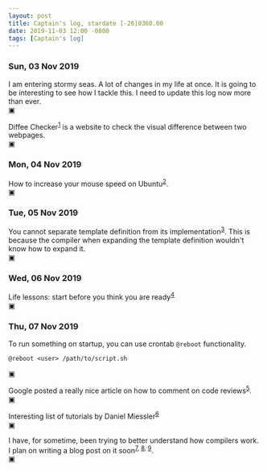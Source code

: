 ```yaml
---
layout: post
title: Captain's log, stardate [-26]0360.00
date: 2019-11-03 12:00 -0800
tags: [Captain's log]
---
```


### Sun, 03 Nov 2019

I am entering stormy seas. A lot of changes in my life at once. It is going to
be interesting to see how I tackle this. I need to update this log now more
than ever.  
▣

Diffee Checker<sup>[1]</sup> is a website to check the visual difference
between two webpages.  
▣

### Mon, 04 Nov 2019

How to increase your mouse speed on Ubuntu<sup>[2]</sup>.  
▣

### Tue, 05 Nov 2019

You cannot separate template definition from its implementation<sup>[3]</sup>.
This is because the compiler when expanding the template definition wouldn't
know how to expand it.  
▣

### Wed, 06 Nov 2019

Life lessons: start before you think you are ready<sup>[4]</sup>  
▣

### Thu, 07 Nov 2019

To run something on startup, you can use crontab `@reboot` functionality.
```
@reboot <user> /path/to/script.sh
```
▣

Google posted a really nice article on how to comment on code reviews<sup>[5]</sup>.  
▣

Interesting list of tutorials by Daniel Miessler<sup>[6]</sup>  
▣

I have, for sometime, been trying to better understand how compilers work. I 
plan on writing a blog post on it soon<sup>[7], [8], [9]</sup>.  
▣

[1]: http://diffee.me/
[2]: https://io.bikegremlin.com/11541/linux-mouse-scroll-speed/
[3]: https://isocpp.org/wiki/faq/templates#templates-defn-vs-decl
[4]: https://austinkleon.com/2019/11/05/start-before-you-think-youre-ready/
[5]: https://testing.googleblog.com/2019/11/code-health-respectful-reviews-useful.html
[6]: https://danielmiessler.com/study/
[7]: https://towardsdatascience.com/understanding-compilers-for-humans-version-2-157f0edb02dd
[8]: http://xahlee.info/parser/compiler_tutorial.html
[9]: https://course.ccs.neu.edu/cs3650/ssl/TEXT-CD/Content/COD3e/CDSections/CD2.12.pdf
